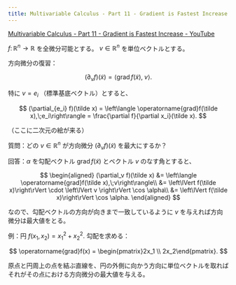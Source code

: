 ```yaml
---
title: Multivariable Calculus - Part 11 - Gradient is Fastest Increase
---
```


[Multivariable Calculus - Part 11 - Gradient is Fastest Increase - YouTube](https://www.youtube.com/watch?v=WCvjg5O8Bjk&list=PLBh2i93oe2qv4G2AyarkbR3OKBml0hXEg&index=11)

${f \colon \mathbb R^n \longrightarrow \mathbb R}$ を全微分可能とする。
${v \in \mathbb R^n}$ を単位ベクトルとする。

方向微分の復習：

$$
(\partial_v f)(\tilde x)
= \left\langle \operatorname{grad}f(\tilde x),\;v\right\rangle.
$$

特に ${v = e_i}$ （標準基底ベクトル）とすると、

$$
(\partial_{e_i} f)(\tilde x)
= \left\langle \operatorname{grad}f(\tilde x),\;e_i\right\rangle
= \frac{\partial f}{\partial x_i}(\tilde x).
$$

（ここに二次元の絵が来る）

質問：どの ${v \in \mathbb R^n}$ が方向微分 ${(\partial_v f)(\tilde x)}$ を最大にするか？

回答：$\alpha$ を勾配ベクトル $\operatorname{grad}f(\tilde x)$ とベクトル $v$ のなす角とすると、

$$
\begin{aligned}
(\partial_v f)(\tilde x)
&= \left\langle \operatorname{grad}f(\tilde x),\;v\right\rangle\\
&= \left\lVert f(\tilde x)\right\rVert \cdot \left\lVert v \right\rVert \cos \alpha\\
&= \left\lVert f(\tilde x)\right\rVert \cos \alpha.
\end{aligned}
$$

なので、勾配ベクトルの方向が向きまで一致しているように $v$ を与えれば方向微分は最大値をとる。

例：円 ${f(x_1, x_2) = x_1^2 + x_2^2.}$ 勾配を求める：

$$
\operatorname{grad}f(x) =
\begin{pmatrix}2x_1 \\ 2x_2\end{pmatrix}.
$$

原点と円周上の点を結ぶ直線を、円の外側に向かう方向に単位ベクトルを取ればそれがその点における方向微分の最大値を与える。
